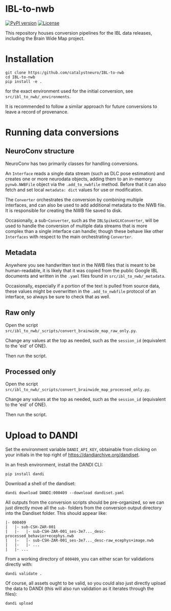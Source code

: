 # IBL-to-nwb
[![PyPI version](https://badge.fury.io/py/ibl-to-nwb.svg)](https://badge.fury.io/py/ibl-to-nwb)
[![License](https://img.shields.io/badge/License-BSD%203--Clause-blue.svg)](https://opensource.org/licenses/BSD-3-Clause)

This repository houses conversion pipelines for the IBL data releases, including the Brain Wide Map project.



# Installation

```
git clone https:/github.com/catalystneuro/IBL-to-nwb
cd IBL-to-nwb
pip install -e .
```

for the exact environment used for the initial conversion, see `src/ibl_to_nwb/_environments`.

It is recommended to follow a similar approach for future conversions to leave a record of provenance.



# Running data conversions

## NeuroConv structure

NeuroConv has two primarily classes for handling conversions.

An `Interface` reads a single data stream (such as DLC pose estimation) and creates one or more neurodata objects, adding them to an in-memory `pynwb.NWBFile` object via the `.add_to_nwbfile` method. Before that it can also fetch and set local `metadata: dict` values for use or modification.

The `Converter` orchestrates the conversion by combining multiple interfaces, and can also be used to add additional metadata to the NWB file. It is responsible for creating the NWB file saved to disk.

Occasionally, a sub-`Converter`, such as the `IBLSpikeGLXConverter`, will be used to handle the conversion of multiple data streams that is more complex than a single interface can handle; though these behave like other `Interfaces` with respect to the main orchestrating `Converter`.

## Metadata

Anywhere you see handwritten text in the NWB files that is meant to be human-readable, it is likely that it was copied from the public Google IBL documents and written in the `.yaml` files found in `src/ibl_to_nwb/_metadata`.

Occasionally, especially if a portion of the text is pulled from source data, these values might be overwritten in the `.add_to_nwbfile` protocol of an interface, so always be sure to check that as well.

## Raw only

Open the script `src/ibl_to_nwb/_scripts/convert_brainwide_map_raw_only.py`.

Change any values at the top as needed, such as the `session_id` (equivalent to the 'eid' of ONE).

Then run the script.

## Processed only

Open the script `src/ibl_to_nwb/_scripts/convert_brainwide_map_processed_only.py`.

Change any values at the top as needed, such as the `session_id` (equivalent to the 'eid' of ONE).

Then run the script.



# Upload to DANDI

Set the environment variable `DANDI_API_KEY`, obtainable from clicking on your initials in the top right of https://dandiarchive.org/dandiset.

In an fresh environment, install the DANDI CLI:

```
pip install dandi
```

Download a shell of the dandiset:

```
dandi download DANDI:000409 --download dandiset.yaml
```

All outputs from the conversion scripts should be pre-organized, so we can just directly move all the `sub-` folders from the conversion output directory into the Dandiset folder. This should appear like:

```
|- 000409
|   |- sub-CSH-ZAR-001
|   |-   |- sub-CSH-ZAR-001_ses-3e7..._desc-processed_behavior+ecephys.nwb
|   |-   |- sub-CSH-ZAR-001_ses-3e7..._desc-raw_ecephys+image.nwb
|   |-   |- ...
|   |- ...
```


From a working directory of `000409`, you can either scan for validations directly with:

```
dandi validate .
```

Of course, all assets ought to be valid, so you could also just directly upload the data to DANDI (this will also run validation as it iterates through the files):

```
dandi upload
```
